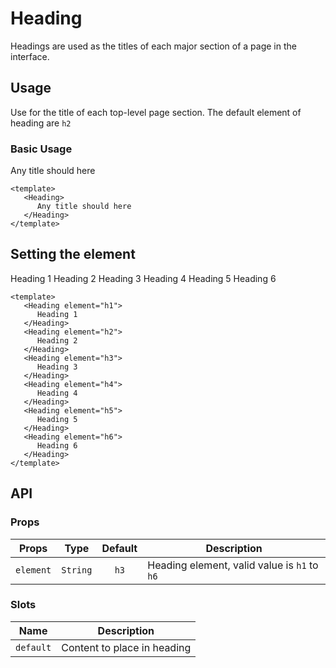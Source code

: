 <script setup>
    import Heading from './Heading.vue'
</script>

<style scoped lang="postcss">
    .preview {
        @apply block;

        h1, h2, h3, h4, h5, h6 {
            @apply mt-0;
            font-weight: inherit;
        }

        h2 {
            @apply m-0 p-0 border-b-0;
        }
    }
</style>
# Heading
Headings are used as the titles of each major section of a page in the interface.

## Usage
Use for the title of each top-level page section. The default element of heading are `h2`

### Basic Usage

<preview>
   <Heading>
      Any title should here
   </Heading>
</preview>

```vue
<template>
   <Heading>
      Any title should here
   </Heading>
</template>
```

## Setting the element

<preview>
   <Heading element="h1">
      Heading 1
   </Heading>
   <Heading element="h2">
      Heading 2
   </Heading>
   <Heading element="h3">
      Heading 3
   </Heading>
   <Heading element="h4">
      Heading 4
   </Heading>
   <Heading element="h5">
      Heading 5
   </Heading>
   <Heading element="h6">
      Heading 6
   </Heading>
</preview>

```vue
<template>
   <Heading element="h1">
      Heading 1
   </Heading>
   <Heading element="h2">
      Heading 2
   </Heading>
   <Heading element="h3">
      Heading 3
   </Heading>
   <Heading element="h4">
      Heading 4
   </Heading>
   <Heading element="h5">
      Heading 5
   </Heading>
   <Heading element="h6">
      Heading 6
   </Heading>
</template>
```

## API

### Props

| Props         |   Type    | Default    | Description                                     |
|---------------|:---------:|:----------:|-------------------------------------------------|
| `element`     | `String`  | `h3`       | Heading element, valid value is `h1` to `h6`    |

### Slots

| Name      | Description                 |
|-----------|-----------------------------|
| `default` | Content to place in heading |
